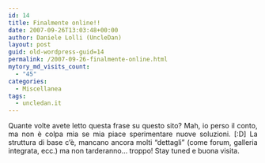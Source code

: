 ```yaml
---
id: 14
title: Finalmente online!!
date: 2007-09-26T13:03:48+00:00
author: Daniele Lolli (UncleDan)
layout: post
guid: old-wordpress-guid=14
permalink: /2007-09-26-finalmente-online.html
mytory_md_visits_count:
  - "45"
categories:
  - Miscellanea
tags:
  - uncledan.it
---
```

<p align="justify">
  Quante volte avete letto questa frase su questo sito? Mah, io perso il conto, ma non è colpa mia se mia piace sperimentare nuove soluzioni. [:D] La struttura di base c&#8217;è, mancano ancora molti &#8220;dettagli&#8221; (come forum, galleria integrata, ecc.) ma non tarderanno&#8230; troppo! Stay tuned e buona visita.
</p>